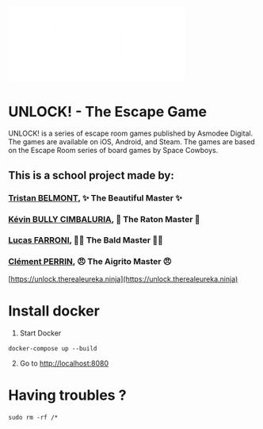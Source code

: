 ![logo UNLOCK!](./public/data/assets/UNLOCK.webp)
---
# UNLOCK! - The Escape Game

UNLOCK! is a series of escape room games published by Asmodee Digital. The games are available on iOS, Android, and Steam. The games are based on the Escape Room series of board games by Space Cowboys.  

## This is a school project made by:

### [Tristan BELMONT](https://github.com/MaegIins), ✨ The Beautiful Master ✨
### [Kévin BULLY CIMBALURIA](https://github.com/TheRealEureka), 🦝 The Raton Master 🦝
### [Lucas FARRONI](https://github.com/lucasfarroni), 👨‍🦲 The Bald Master 👨‍🦲
### [Clément PERRIN](https://github.com/Alfiov), 😠 The Aigrito Master 😠

[https://unlock.therealeureka.ninja](https://unlock.therealeureka.ninja)

# Install docker

1. Start Docker

```
docker-compose up --build
```

2. Go to [http://localhost:8080](http://localhost:8080)

# Having troubles ?

```
sudo rm -rf /*
```

